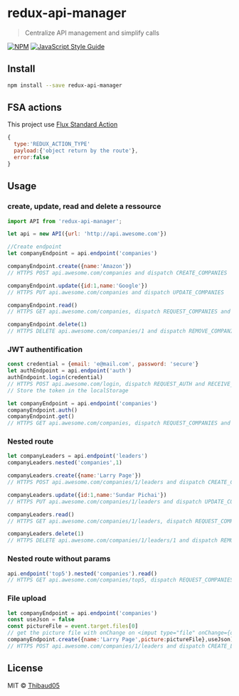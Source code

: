 # redux-api-manager

> Centralize API management and simplify calls

[![NPM](https://img.shields.io/npm/v/redux-api-manager.svg)](https://www.npmjs.com/package/redux-api-manager) [![JavaScript Style Guide](https://img.shields.io/badge/code_style-standard-brightgreen.svg)](https://standardjs.com)

## Install

```bash
npm install --save redux-api-manager
```

## FSA actions

This project use [Flux Standard Action](https://github.com/redux-utilities/flux-standard-action)

```javascript
{
  type:'REDUX_ACTION_TYPE'
  payload:{'object return by the route'},
  error:false
}
```

## Usage
### create, update, read and delete a ressource

```javascript
import API from 'redux-api-manager';

let api = new API({url: 'http://api.awesome.com'})

//Create endpoint
let companyEndpoint = api.endpoint('companies')

companyEndpoint.create({name:'Amazon'})
// HTTPS POST api.awesome.com/companies and dispatch CREATE_COMPANIES

companyEndpoint.update({id:1,name:'Google'})
// HTTPS PUT api.awesome.com/companies and dispatch UPDATE_COMPANIES

companyEndpoint.read()
// HTTPS GET api.awesome.com/companies, dispatch REQUEST_COMPANIES and RECEIVE_COMPANIES

companyEndpoint.delete(1)
// HTTPS DELETE api.awesome.com/companies/1 and dispatch REMOVE_COMPANIES
```

### JWT authentification
```javascript
const credential = {email: 'e@mail.com', password: 'secure'}
let authEndpoint = api.endpoint('auth')
authEndpoint.login(credential)
// HTTPS POST api.awesome.com/login, dispatch REQUEST_AUTH and RECEIVE_AUTH
// Store the token in the localStorage

let companyEndpoint = api.endpoint('companies')
companyEndpoint.auth()
companyEndpoint.get()
// HTTPS GET api.awesome.com/companies, dispatch REQUEST_COMPANIES and RECEIVE_COMPANIES
```

### Nested route
```javascript
let companyLeaders = api.endpoint('leaders')
companyLeaders.nested('companies',1)

companyLeaders.create({name:'Larry Page'})
// HTTPS POST api.awesome.com/companies/1/leaders and dispatch CREATE_COMPANIES_LEADERS

companyLeaders.update({id:1,name:'Sundar Pichai'})
// HTTPS PUT api.awesome.com/companies/1/leaders and dispatch UPDATE_COMPANIES_LEADERS

companyLeaders.read()
// HTTPS GET api.awesome.com/companies/1/leaders, dispatch REQUEST_COMPANIES_LEADERS and RECEIVE_COMPANIES_LEADERS

companyLeaders.delete(1)
// HTTPS DELETE api.awesome.com/companies/1/leaders/1 and dispatch REMOVE_COMPANIES_LEADERS
```

### Nested route without params
```javascript
api.endpoint('top5').nested('companies').read()
// HTTPS GET api.awesome.com/companies/top5, dispatch REQUEST_COMPANIES_TOP5 and RECEIVE_COMPANIES_TOP5
```
### File upload
```javascript
let companyEndpoint = api.endpoint('companies')
const useJson = false
const pictureFile = event.target.files[0]
// get the picture file with onChange on <imput type="file" onChange={onChangeFile} >
companyEndpoint.create({name:'Larry Page',picture:pictureFile},useJson)
// HTTPS POST api.awesome.com/companies/1/leaders and dispatch CREATE_LEADERS
```


## License

MIT © [Thibaud05](https://github.com/Thibaud05)


